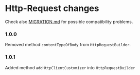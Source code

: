 # Http-Request changes

Check also [MIGRATION.md](MIGRATION.md) for possible compatibility problems.

### 1.0.0
Removed method `contentTypeOfBody` from `HttpRequestBuilder`.

### 1.0.1
Added method `addHttpClientCustomizer` into `HttpRequestBuilder`